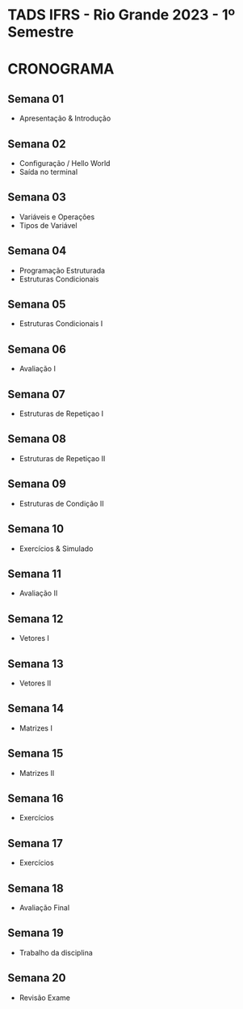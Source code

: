 # TADS IFRS - Rio Grande 2023 - 1º Semestre

# CRONOGRAMA

## Semana 01
- Apresentação & Introdução

## Semana 02
- Configuração / Hello World
- Saída no terminal

## Semana 03
- Variáveis e Operações
- Tipos de Variável

## Semana 04
- Programação Estruturada
- Estruturas Condicionais

## Semana 05
- Estruturas Condicionais I

## Semana 06
- Avaliação I

## Semana 07
- Estruturas de Repetiçao I

## Semana 08
- Estruturas de Repetiçao II

## Semana 09
- Estruturas de Condição II

## Semana 10
- Exercícios & Simulado

## Semana 11
- Avaliação II

## Semana 12
- Vetores I

## Semana 13
- Vetores II

## Semana 14
- Matrizes I

## Semana 15
- Matrizes II

## Semana 16
- Exercícios

## Semana 17
- Exercícios

## Semana 18
- Avaliação Final

## Semana 19
- Trabalho da disciplina

## Semana 20
- Revisão Exame
